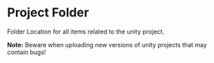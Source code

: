 # Project Folder


Folder Location for all items related to the unity project. 

**Note:** Beware when uploading new versions of unity projects that may contain bugs!
